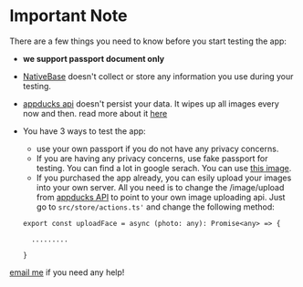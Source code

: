 # Important Note

There are a few things you need to know before you start testing the app:

- **we support passport document only**
- [NativeBase] doesn't collect or store any information you use during your testing.
- [appducks api] doesn't persist your data. It wipes up all images every now and then. read more about it [here]
- You have 3 ways to test the app:

  - use your own passport if you do not have any privacy concerns.
  - If you are having any privacy concerns, use fake passport for testing. You can find a lot in google serach. You can use [this image].
  - If you purchased the app already, you can esily upload your images into your own server. All you need is to change the /image/upload from [appducks API] to point to your own image uploading api. Just go to `src/store/actions.ts'` and change the following method:

  ```
  export const uploadFace = async (photo: any): Promise<any> => {

    .........

  }
  ```

[email me] if you need any help!

[nativebase]: https://docs.nativebase.io/
[appducks api]: https://api.appducks.com/#image-upload
[here]: https://api.appducks.com/#image-upload
[appducks]: https://api.appducks.com
[this image]: https://i.imgur.com/uGjALtm.png
[email me]: mailto:ali.makeen@icloud.com
